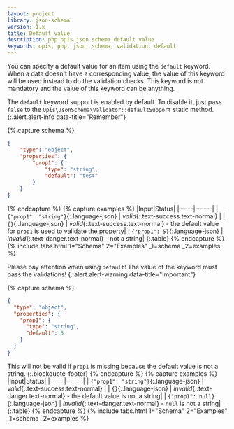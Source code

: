 ```yaml
---
layout: project
library: json-schema
version: 1.x
title: Default value
description: php opis json schema default value
keywords: opis, php, json, schema, validation, default
---
```


You can specify a default value for an item using the `default` keyword.
When a data doesn't have a corresponding value, the value of this keyword
will be used instead to do the validation checks.
This keyword is not mandatory and the value of this keyword can be anything.

The `default` keyword support is enabled by default. 
To disable it, just pass `false` to the `Opis\JsonSchema\Validator::defaultSupport` static method.
{:.alert.alert-info data-title="Remember"}

{% capture schema %}
```json
{
    "type": "object",
    "properties": {
        "prop1": {
            "type": "string",
            "default": "test"
        }
    }
}
```
{% endcapture %}
{% capture examples %}
|Input|Status|
|-----|------|
| `{"prop1": "string"}`{:.language-json} | *valid*{:.text-success.text-normal} |
| `{}`{:.language-json} | *valid*{:.text-success.text-normal} - the default value for `prop1` is used to validate the property|
| `{"prop1": 5}`{:.language-json} | *invalid*{:.text-danger.text-normal} - not a string|
{:.table}
{% endcapture %}
{% include tabs.html 1="Schema" 2="Examples" _1=schema _2=examples %}


Please pay attention when using `default`! The value of the keyword must pass
the validations!
{:.alert.alert-warning data-title="Important"}

{% capture schema %}
```json
{
  "type": "object",
  "properties": {
    "prop1": {
      "type": "string",
      "default": 5
    }
  }
}
```

This will not be valid if `prop1` is missing because 
the default value is not a string.
{:.blockquote-footer}
{% endcapture %}
{% capture examples %}
|Input|Status|
|-----|------|
| `{"prop1": "string"}`{:.language-json} | *valid*{:.text-success.text-normal} |
| `{}`{:.language-json} | *invalid*{:.text-danger.text-normal} - the default value is not a string|
| `{"prop1": null}`{:.language-json} | *invalid*{:.text-danger.text-normal} - `null` is not a string|
{:.table}
{% endcapture %}
{% include tabs.html 1="Schema" 2="Examples" _1=schema _2=examples %}
